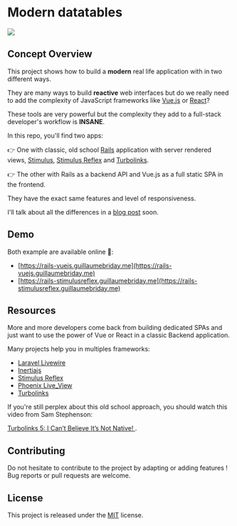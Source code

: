 # Modern datatables

[![](https://img.shields.io/github/license/guillaumebriday/modern-datatables)](https://github.com/guillaumebriday/modern-datatables)

## Concept Overview

This project shows how to build a **modern** real life application with in two different ways.

They are many ways to build **reactive** web interfaces but do we really need to add the complexity of JavaScript frameworks like [Vue.js](https://vuejs.org/) or [React](https://reactjs.org/)?

These tools are very powerful but the complexity they add to a full-stack developer's workflow is **INSANE**.

In this repo, you'll find two apps:

👉 One with classic, old school [Rails](https://rubyonrails.org/) application with server rendered views, [Stimulus](https://stimulusjs.org/), [Stimulus Reflex](https://docs.stimulusreflex.com/) and [Turbolinks](https://github.com/turbolinks/turbolinks).

👉 The other with Rails as a backend API and Vue.js as a full static SPA in the frontend.

They have the exact same features and level of responsiveness.

I'll talk about all the differences in a [blog post](https://guillaumebriday.fr/articles) soon.

## Demo

Both example are available online 🥳:

- [https://rails-vuejs.guillaumebriday.me](https://rails-vuejs.guillaumebriday.me)
- [https://rails-stimulusreflex.guillaumebriday.me](https://rails-stimulusreflex.guillaumebriday.me)

## Resources

More and more developers come back from building dedicated SPAs and just want to use the power of Vue or React in a classic Backend application.

Many projects help you in multiples frameworks:
- [Laravel Livewire](https://laravel-livewire.com/)
- [Inertiajs](https://inertiajs.com/)
- [Stimulus Reflex](https://docs.stimulusreflex.com/)
- [Phoenix Live_View](https://github.com/phoenixframework/phoenix_live_view)
- [Turbolinks](https://github.com/turbolinks/turbolinks)

If you're still perplex about this old school approach, you should watch this video from Sam Stephenson:

[Turbolinks 5: I Can’t Believe It’s Not Native! ](https://www.youtube.com/watch?v=SWEts0rlezA).

## Contributing

Do not hesitate to contribute to the project by adapting or adding features ! Bug reports or pull requests are welcome.

## License

This project is released under the [MIT](http://opensource.org/licenses/MIT) license.
